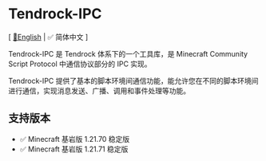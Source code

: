# Tendrock-IPC

[ [📃English](./README.md) | ✅ 简体中文 ]

Tendrock-IPC 是 Tendrock 体系下的一个工具库，是 Minecraft Community Script Protocol 中通信协议部分的 IPC 实现。

Tendrock-IPC 提供了基本的脚本环境间通信功能，能允许您在不同的脚本环境间进行通信，实现消息发送、广播、调用和事件处理等功能。

## 支持版本

- ✅ Minecraft 基岩版 1.21.70 稳定版
- ✅ Minecraft 基岩版 1.21.71 稳定版